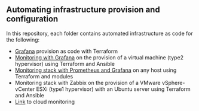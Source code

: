 ## Automating infrastructure provision and configuration
In this repository, each folder contains automated infrastructure as code for the following:
- [Grafana](https://github.com/memor24/monitoring-stack/tree/main/Grafana) provision as code with Terraform
- [Monitoring with Grafana](https://github.com/memor24/monitoring-stack/tree/main/monitoring_grafana) on the provision of a virtual machine (type2 hypervisor) using Terraform and Ansible 
- [Monitoring stack with Prometheus and Grafana](https://github.com/memor24/monitoring-stack/tree/main/monitoring_prometheus) on any host using Terraform and modules
- Monitoring stack with Zabbix on the provision of a VMware vSphere-vCenter ESXi (type1 hypervisor) with an Ubuntu server using Terraform and Ansible
- [Link](tf-aws-cloudwatch-monitorings) to cloud monitoring
